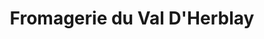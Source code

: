 ---
title: "Fromagerie du Val D'Herblay"
url: /herblay-sur-seine/fromagerie-du-val-dherblay/
shop: fromage
---